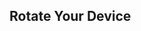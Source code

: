 <!DOCTYPE html>
<html lang="en">
<head>
    <meta charset="UTF-8">
    <meta name="viewport" content="width=device-width, initial-scale=1.0">
    <title>Device</title>
    <link rel="stylesheet" href="orr.css">
</head>
<body>
    <h2> Rotate Your Device</h2>
</body>
</html>
